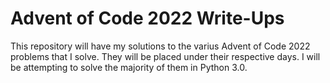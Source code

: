 # Advent of Code 2022 Write-Ups

This repository will have my solutions to the varius Advent of Code 2022 problems that I solve. They will be placed under their respective days. I will be attempting to solve the majority of them in Python 3.0.
